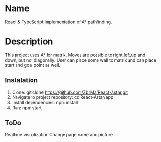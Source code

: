 # Name 
React & TypeScript implementation of A* pathfinding. 

# Description 
This project uses A* for matrix. Moves are possible to right,left,up and down, but not diagonally. User can place some wall to matrix and can place start and goal point as well.

## Instalation
1. Clone:
   git clone https://github.com/ZbrMa/React-Astar.git
2. Navigate to project repository:
   cd React-Astar/app
3. Install dependencies:
   npm install
4. Run:
   npm start

## ToDo
Realtime visualization
Change page name and picture
